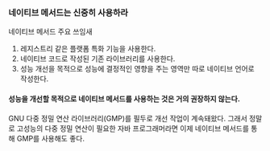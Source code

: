 ### 네이티브 메서드는 신중히 사용하라

네이티브 메서드 주요 쓰임새

1. 레지스트리 같은 플랫폼 특화 기능을 사용한다.
2. 네이티브 코드로 작성된 기존 라이브러리를 사용한다.
3. 성능 개선을 목적으로 성능에 결정적인 영향을 주는 영역만 따로 네이티브 언어로 작성한다.

#### 성능을 개선할 목적으로 네이티브 메서드를 사용하는 것은 거의 권장하지 않는다.


GNU 다중 정밀 연산 라이브러리(GMP)를 필두로 개선 작업이 계속돼왔다. 
그래서 정말로 고성능의 다중 정밀 연산이 필요한 자바 프로그래머라면 이제 네이티브 메서드를 통해 GMP를 사용해도 좋다.

